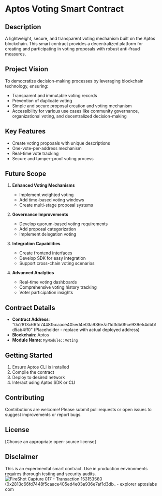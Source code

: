# Aptos Voting Smart Contract

## Description
A lightweight, secure, and transparent voting mechanism built on the Aptos blockchain. This smart contract provides a decentralized platform for creating and participating in voting proposals with robust anti-fraud measures.

## Project Vision
To democratize decision-making processes by leveraging blockchain technology, ensuring:
- Transparent and immutable voting records
- Prevention of duplicate voting
- Simple and secure proposal creation and voting mechanism
- Accessibility for various use cases like community governance, organizational voting, and decentralized decision-making

## Key Features
- Create voting proposals with unique descriptions
- One-vote-per-address mechanism
- Real-time vote tracking
- Secure and tamper-proof voting process

## Future Scope
1. **Enhanced Voting Mechanisms**
   - Implement weighted voting
   - Add time-based voting windows
   - Create multi-stage proposal systems

2. **Governance Improvements**
   - Develop quorum-based voting requirements
   - Add proposal categorization
   - Implement delegation voting

3. **Integration Capabilities**
   - Create frontend interfaces
   - Develop SDK for easy integration
   - Support cross-chain voting scenarios

4. **Advanced Analytics**
   - Real-time voting dashboards
   - Comprehensive voting history tracking
   - Voter participation insights

## Contract Details
- **Contract Address**: "0x2813c66fd7448f5caace405ed4e03a936e7af1d3db09ce939e54dbb1d5ab4ff0" (Placeholder - replace with actual deployed address)
- **Blockchain**: Aptos
- **Module Name**: `MyModule::Voting`

## Getting Started
1. Ensure Aptos CLI is installed
2. Compile the contract
3. Deploy to desired network
4. Interact using Aptos SDK or CLI

## Contributing
Contributions are welcome! Please submit pull requests or open issues to suggest improvements or report bugs.

## License
[Choose an appropriate open-source license]

## Disclaimer
This is an experimental smart contract. Use in production environments requires thorough testing and security audits.![FireShot Capture 017 - Transaction 153153560 (0x2813c66fd7448f5caace405ed4e03a936e7af1d3db_ -  explorer aptoslabs com](https://github.com/user-attachments/assets/de1ca687-a2a1-4d58-b5d2-373ced734920)
